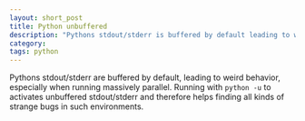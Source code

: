 ```yaml
---
layout: short_post
title: Python unbuffered
description: "Pythons stdout/stderr is buffered by default leading to weird behavior when massively parallel"
category:
tags: python
---
```

Pythons stdout/stderr are buffered by default, leading to weird behavior, especially when running massively parallel.
Running with `python -u` to activates unbuffered stdout/stderr and therefore helps finding all kinds of strange bugs in such environments.
